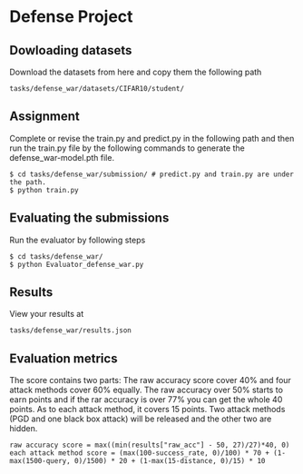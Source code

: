 # Defense Project

## Dowloading datasets
Download the datasets from here and copy them the following path
```
tasks/defense_war/datasets/CIFAR10/student/
```

## Assignment
Complete or revise the train.py and predict.py in the following path and then run the train.py file by the following commands to generate the defense_war-model.pth file.
```
$ cd tasks/defense_war/submission/ # predict.py and train.py are under the path.
$ python train.py
```

## Evaluating the submissions
Run the evaluator by following steps
```
$ cd tasks/defense_war/
$ python Evaluator_defense_war.py
```


## Results
View your results at
```
tasks/defense_war/results.json
```

## Evaluation metrics
The score contains two parts: The raw accuracy score cover 40% and four attack methods cover 60% equally. The raw accuracy over 50% starts to earn points and if the rar accuracy is over 77% you can get the whole 40 points. As to each attack method, it covers 15 points. Two attack methods (PGD and one black box attack) will be released and the other two are hidden.

`raw accuracy score = max((min(results["raw_acc"] - 50, 27)/27)*40, 0)`
`each attack method score = (max(100-success_rate, 0)/100) * 70 + (1-max(1500-query, 0)/1500) * 20 + (1-max(15-distance, 0)/15) * 10`

